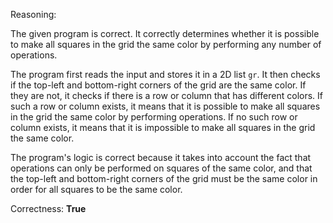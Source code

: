 Reasoning:

The given program is correct. It correctly determines whether it is possible to make all squares in the grid the same color by performing any number of operations.

The program first reads the input and stores it in a 2D list `gr`. It then checks if the top-left and bottom-right corners of the grid are the same color. If they are not, it checks if there is a row or column that has different colors. If such a row or column exists, it means that it is possible to make all squares in the grid the same color by performing operations. If no such row or column exists, it means that it is impossible to make all squares in the grid the same color.

The program's logic is correct because it takes into account the fact that operations can only be performed on squares of the same color, and that the top-left and bottom-right corners of the grid must be the same color in order for all squares to be the same color.

Correctness: **True**